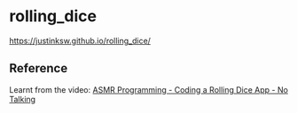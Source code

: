 # rolling_dice

https://justinksw.github.io/rolling_dice/

## Reference

Learnt from the video: [ASMR Programming - Coding a Rolling Dice App - No Talking](https://youtu.be/HuEBqPpQkMw)
